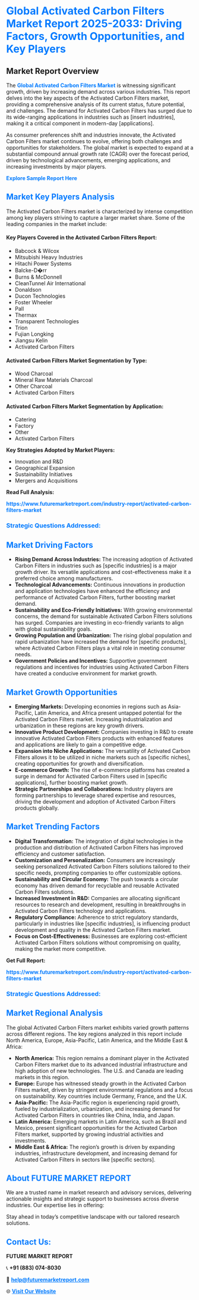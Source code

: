 <h1 style="color: #007BFF;">Global Activated Carbon Filters Market Report 2025-2033: Driving Factors, Growth Opportunities, and Key Players</h1>

<section id="overview">
<h2>Market Report Overview</h2>
<p>The <a href="https://www.futuremarketreport.com/industry-report/activated-carbon-filters-market" style="color: #007BFF; text-decoration: none;"><strong>Global Activated Carbon Filters Market</strong></a> is witnessing significant growth, driven by increasing demand across various industries. This report delves into the key aspects of the Activated Carbon Filters market, providing a comprehensive analysis of its current status, future potential, and challenges. The demand for Activated Carbon Filters has surged due to its wide-ranging applications in industries such as [insert industries], making it a critical component in modern-day [applications].</p>
<p>As consumer preferences shift and industries innovate, the Activated Carbon Filters market continues to evolve, offering both challenges and opportunities for stakeholders. The global market is expected to expand at a substantial compound annual growth rate (CAGR) over the forecast period, driven by technological advancements, emerging applications, and increasing investments by major players.</p>
</section>

<section id="overview">
<p><a href="https://www.futuremarketreport.com/request-sample/reportId=100340" style="color: #007BFF; text-decoration: none;"><strong>Explore Sample Report Here</strong></a></p>
</section>

<section id="key-players">
<h2 style="color: #007BFF;">Market Key Players Analysis</h2>
<p>The Activated Carbon Filters market is characterized by intense competition among key players striving to capture a larger market share. Some of the leading companies in the market include:</p>
<h4>Key Players Covered in the Activated Carbon Filters Report:</h4>
<ul><li>Babcock &amp; Wilcox</li><li>Mitsubishi Heavy Industries</li><li>Hitachi Power Systems</li><li>Balcke-D�rr</li><li>Burns &amp; McDonnell</li><li>CleanTunnel Air International</li><li>Donaldson</li><li>Ducon Technologies</li><li>Foster Wheeler</li><li>Pall</li><li>Thermax</li><li>Transparent Technologies</li><li>Trion</li><li>Fujian Longking</li><li>Jiangsu Kelin</li><li>Activated Carbon Filters</li></ul>
<h4>Activated Carbon Filters Market Segmentation by Type:</h4>
<ul><li>Wood Charcoal</li><li>Mineral Raw Materials Charcoal</li><li>Other Charcoal</li><li>Activated Carbon Filters</li></ul>

<h4>Activated Carbon Filters Market Segmentation by Application:</h4>
<ul><li>Catering</li><li>Factory</li><li>Other</li><li>Activated Carbon Filters</li></ul>
<p><strong>Key Strategies Adopted by Market Players:</strong></p>
<ul>
<li>Innovation and R&D</li>
<li>Geographical Expansion</li>
<li>Sustainability Initiatives</li>
<li>Mergers and Acquisitions</li>
</ul>
</section>

<section>
<p><strong>Read Full Analysis: </strong></p><a href="https://www.futuremarketreport.com/industry-report/activated-carbon-filters-market" style="color: #007BFF; text-decoration: none;"><strong>https://www.futuremarketreport.com/industry-report/activated-carbon-filters-market</strong></a>
<h3 style="color: #007BFF;">Strategic Questions Addressed:</h3>
</section>

<section id="driving-factors">
<h2 style="color: #007BFF;">Market Driving Factors</h2>
<ul>
<li><strong>Rising Demand Across Industries:</strong> The increasing adoption of Activated Carbon Filters in industries such as [specific industries] is a major growth driver. Its versatile applications and cost-effectiveness make it a preferred choice among manufacturers.</li>
<li><strong>Technological Advancements:</strong> Continuous innovations in production and application technologies have enhanced the efficiency and performance of Activated Carbon Filters, further boosting market demand.</li>
<li><strong>Sustainability and Eco-Friendly Initiatives:</strong> With growing environmental concerns, the demand for sustainable Activated Carbon Filters solutions has surged. Companies are investing in eco-friendly variants to align with global sustainability goals.</li>
<li><strong>Growing Population and Urbanization:</strong> The rising global population and rapid urbanization have increased the demand for [specific products], where Activated Carbon Filters plays a vital role in meeting consumer needs.</li>
<li><strong>Government Policies and Incentives:</strong> Supportive government regulations and incentives for industries using Activated Carbon Filters have created a conducive environment for market growth.</li>
</ul>
</section>

<section id="growth-opportunities">
<h2 style="color: #007BFF;">Market Growth Opportunities</h2>
<ul>
<li><strong>Emerging Markets:</strong> Developing economies in regions such as Asia-Pacific, Latin America, and Africa present untapped potential for the Activated Carbon Filters market. Increasing industrialization and urbanization in these regions are key growth drivers.</li>
<li><strong>Innovative Product Development:</strong> Companies investing in R&D to create innovative Activated Carbon Filters products with enhanced features and applications are likely to gain a competitive edge.</li>
<li><strong>Expansion into Niche Applications:</strong> The versatility of Activated Carbon Filters allows it to be utilized in niche markets such as [specific niches], creating opportunities for growth and diversification.</li>
<li><strong>E-commerce Growth:</strong> The rise of e-commerce platforms has created a surge in demand for Activated Carbon Filters used in [specific applications], further boosting market growth.</li>
<li><strong>Strategic Partnerships and Collaborations:</strong> Industry players are forming partnerships to leverage shared expertise and resources, driving the development and adoption of Activated Carbon Filters products globally.</li>
</ul>
</section>

<section id="trending-factors">
<h2 style="color: #007BFF;">Market Trending Factors</h2>
<ul>
<li><strong>Digital Transformation:</strong> The integration of digital technologies in the production and distribution of Activated Carbon Filters has improved efficiency and customer satisfaction.</li>
<li><strong>Customization and Personalization:</strong> Consumers are increasingly seeking personalized Activated Carbon Filters solutions tailored to their specific needs, prompting companies to offer customizable options.</li>
<li><strong>Sustainability and Circular Economy:</strong> The push towards a circular economy has driven demand for recyclable and reusable Activated Carbon Filters solutions.</li>
<li><strong>Increased Investment in R&D:</strong> Companies are allocating significant resources to research and development, resulting in breakthroughs in Activated Carbon Filters technology and applications.</li>
<li><strong>Regulatory Compliance:</strong> Adherence to strict regulatory standards, particularly in industries like [specific industries], is influencing product development and quality in the Activated Carbon Filters market.</li>
<li><strong>Focus on Cost-Effectiveness:</strong> Businesses are exploring cost-efficient Activated Carbon Filters solutions without compromising on quality, making the market more competitive.</li>
</ul>
</section>

<section>
<p><strong>Get Full Report: </strong></p><a href="https://www.futuremarketreport.com/industry-report/activated-carbon-filters-market" style="color: #007BFF; text-decoration: none;"><strong>https://www.futuremarketreport.com/industry-report/activated-carbon-filters-market</strong></a>
<h3 style="color: #007BFF;">Strategic Questions Addressed:</h3>
</section>


<section id="regional-analysis">
<h2 style="color: #007BFF;">Market Regional Analysis</h2>
<p>The global Activated Carbon Filters market exhibits varied growth patterns across different regions. The key regions analyzed in this report include North America, Europe, Asia-Pacific, Latin America, and the Middle East & Africa:</p>
<ul>
<li><strong>North America:</strong> This region remains a dominant player in the Activated Carbon Filters market due to its advanced industrial infrastructure and high adoption of new technologies. The U.S. and Canada are leading markets in this region.</li>
<li><strong>Europe:</strong> Europe has witnessed steady growth in the Activated Carbon Filters market, driven by stringent environmental regulations and a focus on sustainability. Key countries include Germany, France, and the U.K.</li>
<li><strong>Asia-Pacific:</strong> The Asia-Pacific region is experiencing rapid growth, fueled by industrialization, urbanization, and increasing demand for Activated Carbon Filters in countries like China, India, and Japan.</li>
<li><strong>Latin America:</strong> Emerging markets in Latin America, such as Brazil and Mexico, present significant opportunities for the Activated Carbon Filters market, supported by growing industrial activities and investments.</li>
<li><strong>Middle East & Africa:</strong> The region’s growth is driven by expanding industries, infrastructure development, and increasing demand for Activated Carbon Filters in sectors like [specific sectors].</li>
</ul>
</section>

<footer>
<h2 style="color: #007BFF;">About FUTURE MARKET REPORT</h2>
<p>We are a trusted name in market research and advisory services, delivering actionable insights and strategic support to businesses across diverse industries. Our expertise lies in offering:</p>

<p>Stay ahead in today’s competitive landscape with our tailored research solutions.</p>

<h2 style="color: #007BFF;">Contact Us:</h2>
<p><strong>FUTURE MARKET REPORT</strong></p>
<p>📞 <strong>+91 (883) 074-8030</strong></p>
<p>📧 <strong><a href="mailto:help@futuremarketreport.com" style="color: #007BFF;">help@futuremarketreport.com</a></strong></p>
<p>🌐 <strong><a href="https://www.futuremarketreport.com/" style="color: #007BFF;">Visit Our Website</a></strong></p>
</footer>